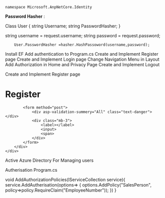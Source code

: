 	namespace Microsoft.AnpNetCore.Identity

**Password Hasher** :

Class User {
	string Username;
	string PasswordHasher;
}

string username = request.username;
string password = request.password;

		User.PasswordHasher =hasher.HashPassoword(username,password);
		

Install EF
Add authentication to Program.cs
Create and Implement Register page
Create and Implement Login page
Change Navigation Menu in Layout
Add Authorization in Home and Privacy Page
Create and Implement Logout


Create and Implement Register page
<div class="container mt-5">
	<div class="row justify-content-center align-items=-enter">
		<div class="col-sm-12 col-md-12 col-lg-4">
			<h1 class="mb-3">Register</h1>

			<form method="post">
				<div asp-validation-summery="All" class="text-danger"></div>
				<div class="mb-3">
					<label></label>
					<input>
					<span>
				</div>
			</form>
		</div>
	</div>
</div>


Active Azure Directory For Managing users

Autherisation
Program.cs

void AddAuthorizationPolicies(IServiceCollection service){
	service.AddAutherisation(options=>
	{
		options.AddPolicy("SalesPerson", policy=>policy.RequireClaim("EmployeeNumber"));
	})
}



